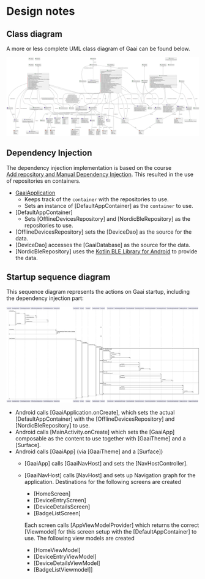 # Design notes

## Class diagram

A more or less complete UML class diagram of Gaai can be found below.

![UML Classes](docs/images/uml-classes-all.svg)

## Dependency Injection

The dependency injection implementation is based on the course  
[Add repository and Manual Dependency Injection](https://developer.android.com/codelabs/basic-android-kotlin-compose-add-repository?continue=https%3A%2F%2Fdeveloper.android.com%2Fcourses%2Fpathways%2Fandroid-basics-compose-unit-5-pathway-2%23codelab-https%3A%2F%2Fdeveloper.android.com%2Fcodelabs%2Fbasic-android-kotlin-compose-add-repository#0).
This resulted in the use of repositories en containers.

- [GaaiApplication](app/src/main/java/be/cuypers_ghys/gaai/GaaiApplication.kt)
  - Keeps track of the `container` with the repositories to use.
  - Sets an instance of [DefaultAppContainer] as the `container` to use.
- [DefaultAppContainer]
  - Sets [OfflineDevicesRepository] and [NordicBleRepository] as the repositories to use.
- [OfflineDevicesRepository] sets the [DeviceDao] as the source for the data.
- [DeviceDao] accesses the [GaaiDatabase] as the source for the data.
- [NordicBleRepository] uses the
  [Kotlin BLE Library for Android](https://github.com/NordicSemiconductor/Kotlin-BLE-Library)
  to provide the data.

## Startup sequence diagram

This sequence diagram represents the actions on Gaai startup, including the dependency injection part:

![start sequence](docs/images/startsequence.svg)

- Android calls [GaaiApplication.onCreate], which sets the actual [DefaultAppContainer] with the
  [OfflineDevicesRepository] and [NordicBleRepository] to use.
- Android calls [MainActivity.onCreate] which sets the [GaaiApp] composable as the content to use 
  together with [GaaiTheme] and a [Surface]. 
- Android calls [GaaiApp] (via [GaaiTheme] and a [Surface])
  - [GaaiApp] calls [GaaiNavHost] and sets the [NavHostController].
  - [GaaiNavHost] calls [NavHost] and sets up Navigation graph for the application.
    Destinations for the following screens are created
    - [HomeScreen]
    - [DeviceEntryScreen]
    - [DeviceDetailsScreen]
    - [BadgeListScreen]

    Each screen calls [AppViewModelProvider] which returns the correct [Viewmodel] for this screen
    setup with the [DefaultAppContainer] to use. 
    The following view models are created
    - [HomeViewModel]
    - [DeviceEntryViewModel]
    - [DeviceDetailsViewModel]
    - [BadgeListViewmodel]]



